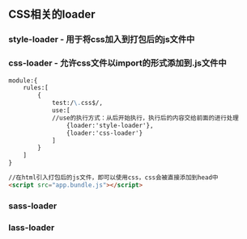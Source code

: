 ## CSS相关的loader

### style-loader - 用于将css加入到打包后的js文件中

### css-loader - 允许css文件以import的形式添加到.js文件中

```markdown
module:{
    rules:[
        {
            test:/\.css$/,
            use:[
            //use的执行方式：从后开始执行，执行后的内容交给前面的进行处理
                {loader:'style-loader'},
                {loader:'css-loader'}
            ]
        }
    ]
}

//在html引入打包后的js文件，即可以使用css，css会被直接添加到head中
<script src="app.bundle.js"></script>
```

### sass-loader

### lass-loader



